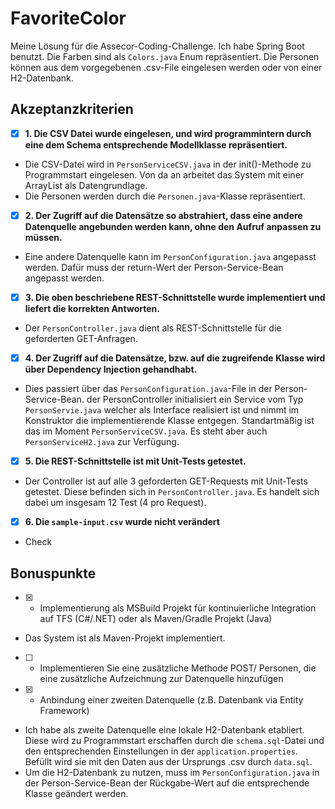 # FavoriteColor
Meine Lösung für die Assecor-Coding-Challenge. Ich habe Spring Boot benutzt. Die Farben sind als `Colors.java` Enum repräsentiert. Die Personen können aus dem vorgegebenen .csv-File eingelesen werden oder von einer H2-Datenbank.


## Akzeptanzkriterien

- [x] **1. Die CSV Datei wurde eingelesen, und wird programmintern durch eine dem Schema entsprechende Modellklasse repräsentiert.** 
- Die CSV-Datei wird in `PersonServiceCSV.java` in der init()-Methode zu Programmstart eingelesen. Von da an arbeitet das System mit einer ArrayList als Datengrundlage.
- Die Personen werden durch die `Personen.java`-Klasse repräsentiert.

- [x] **2. Der Zugriff auf die Datensätze so abstrahiert, dass eine andere Datenquelle angebunden werden kann, ohne den Aufruf anpassen zu müssen.**
- Eine andere Datenquelle kann im `PersonConfiguration.java` angepasst werden. Dafür muss der return-Wert der Person-Service-Bean angepasst werden.

- [x] **3. Die oben beschriebene REST-Schnittstelle wurde implementiert und liefert die korrekten Antworten.** 
- Der `PersonController.java` dient als REST-Schnittstelle für die geforderten GET-Anfragen.

- [x] **4. Der Zugriff auf die Datensätze, bzw. auf die zugreifende Klasse wird über Dependency Injection gehandhabt.**
- Dies passiert über das `PersonConfiguration.java`-File in der Person-Service-Bean. der PersonController initialisiert ein Service vom Typ `PersonServie.java` welcher als Interface realisiert ist und nimmt im Konstruktor die implementierende Klasse entgegen. Standartmäßig ist das im Moment `PersonServiceCSV.java`. Es steht aber auch `PersonServiceH2.java` zur Verfügung.

- [x] **5.  Die REST-Schnittstelle ist mit Unit-Tests getestet.**
- Der Controller ist auf alle 3 geforderten GET-Requests mit Unit-Tests getestet. Diese befinden sich in `PersonController.java`. Es handelt sich dabei um insgesam 12 Test (4 pro Request).

- [x] **6.  Die `sample-input.csv` wurde nicht verändert**
- Check

## Bonuspunkte
- [x] * Implementierung als MSBuild Projekt für kontinuierliche Integration auf TFS (C#/.NET) oder als Maven/Gradle Projekt (Java)
- Das System ist als Maven-Projekt implementiert.

- [ ] * Implementieren Sie eine zusätzliche Methode POST/ Personen, die eine zusätzliche Aufzeichnung zur Datenquelle hinzufügen


- [x] * Anbindung einer zweiten Datenquelle (z.B. Datenbank via Entity Framework)
- Ich habe als zweite Datenquelle eine lokale H2-Datenbank etabliert. Diese wird zu Programmstart erschaffen durch die `schema.sql`-Datei und den entsprechenden Einstellungen in der `application.properties`. Befüllt wird sie mit den Daten aus der Ursprungs .csv durch `data.sql`.
- Um die H2-Datenbank zu nutzen, muss im `PersonConfiguration.java` in der Person-Service-Bean der Rückgabe-Wert auf die entsprechende Klasse geändert werden.
